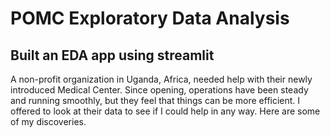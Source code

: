 # POMC Exploratory Data Analysis
## Built an EDA app using streamlit
A non-profit organization in Uganda, Africa, needed help with their newly introduced Medical Center. Since opening, operations have been steady and running smoothly, but they feel that things can be more efficient. I offered to look at their data to see if I could help in any way. Here are some of my discoveries.
